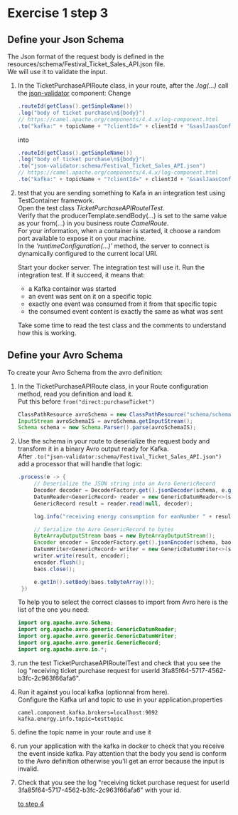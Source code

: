 # Exercise 1 step 3

## Define your Json Schema

The Json format of the request body is defined in the resources/schema/Festival_Ticket_Sales_API.json file.  
We will use it to validate the input.  

1. In the TicketPurchaseAPIRoute class, in your route, after the _.log(...)_ call the [json-validator](https://camel.apache.org/components/4.4.x/json-validator-component.html) component:
   Change
   ```java
   .routeId(getClass().getSimpleName())
   .log("body of ticket purchase\n${body}")
   // https://camel.apache.org/components/4.4.x/log-component.html
   .to("kafka:" + topicName + "?clientId=" + clientId + "&saslJaasConfig=" + saslJaasConfig);
   ```
   into
   ```java
   .routeId(getClass().getSimpleName())
   .log("body of ticket purchase\n${body}")
   .to("json-validator:schema/Festival_Ticket_Sales_API.json")
   // https://camel.apache.org/components/4.4.x/log-component.html
   .to("kafka:" + topicName + "?clientId=" + clientId + "&saslJaasConfig=" + saslJaasConfig);
   ``` 
2. test that you are sending something to Kafa in an integration test using TestContainer framework.  
   Open the test class _TicketPurchaseAPIRouteITest_.  
   Verify that the producerTemplate.sendBody(...) is set to the same value as your from(...) in you business route _CamelRoute_.  
   For your information, when a container is started, it choose a random port available to expose it on your machine.  
   In the _'runtimeConfiguration(...)'_ method, the server to connect is dynamically configured to the current local URI.

   Start your docker server. The integration test will use it.
   Run the integration test. If it succeed, it means that:
   - a Kafka container was started
   - an event was sent on it on a specific topic
   - exactly one event was consumed from it from that specific topic
   - the consumed event content is exactly the same as what was sent

   Take some time to read the test class and the comments to understand how this is working.

## Define your Avro Schema

To create your Avro Schema from the avro definition:
1. In the TicketPurchaseAPIRoute class, in your Route configuration method, read you definition and load it.  
   Put this before `from("direct:purchaseTicket")`
   ```java
   ClassPathResource avroSchema = new ClassPathResource("schema/schema-ticketPurchase.avsc", this.getClass().getClassLoader());
   InputStream avroSchemaIS = avroSchema.getInputStream();
   Schema schema = new Schema.Parser().parse(avroSchemaIS);
   ```
2. Use the schema in your route to deserialize the request body and transform it in a binary Avro output ready for Kafka.  
   After `.to("json-validator:schema/Festival_Ticket_Sales_API.json")` add a processor that will handle that logic:  
   ```java
   .process(e -> {
		// Deserialize the JSON string into an Avro GenericRecord
		Decoder decoder = DecoderFactory.get().jsonDecoder(schema, e.getIn().getBody(String.class));
		DatumReader<GenericRecord> reader = new GenericDatumReader<>(schema);
		GenericRecord result = reader.read(null, decoder);

		log.info("receiving energy consumption for eanNumber " + result.get("eanNumber"));

		// Serialize the Avro GenericRecord to bytes
		ByteArrayOutputStream baos = new ByteArrayOutputStream();
		Encoder encoder = EncoderFactory.get().jsonEncoder(schema, baos);
		DatumWriter<GenericRecord> writer = new GenericDatumWriter<>(schema);
		writer.write(result, encoder);
		encoder.flush();
		baos.close();

		e.getIn().setBody(baos.toByteArray());
	})
   ```  
   To help you to select the correct classes to import from Avro here is the list of the one you need:
   ```java
   import org.apache.avro.Schema;
   import org.apache.avro.generic.GenericDatumReader;
   import org.apache.avro.generic.GenericDatumWriter;
   import org.apache.avro.generic.GenericRecord;
   import org.apache.avro.io.*;
   ```
3. run the test TicketPurchaseAPIRouteITest and check that you see the log "receiving ticket purchase request for userId 3fa85f64-5717-4562-b3fc-2c963f66afa6".
4. Run it against you local kafka (optionnal from here).  
   Configure the Kafka url and topic to use in your application.properties
   ```properties
   camel.component.kafka.brokers=localhost:9092
   kafka.energy.info.topic=testtopic
   ```
4. define the topic name in your route and use it

5. run your application with the kafka in docker to check that you receive the event inside kafka.
   Pay attention that the body you send is conform to the Avro definition otherwise you'll get an error because the input is invalid.
6. Check that you see the log "receiving ticket purchase request for userId 3fa85f64-5717-4562-b3fc-2c963f66afa6" with your id.
   
    [to step 4](exercise-1-step-4) 